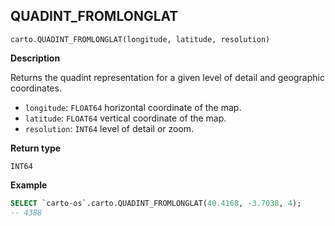 ## QUADINT_FROMLONGLAT

```sql:signature
carto.QUADINT_FROMLONGLAT(longitude, latitude, resolution)
```

**Description**

Returns the quadint representation for a given level of detail and geographic coordinates.

* `longitude`: `FLOAT64` horizontal coordinate of the map.
* `latitude`: `FLOAT64` vertical coordinate of the map.
* `resolution`: `INT64` level of detail or zoom.

**Return type**

`INT64`


**Example**


```sql
SELECT `carto-os`.carto.QUADINT_FROMLONGLAT(40.4168, -3.7038, 4);
-- 4388
```